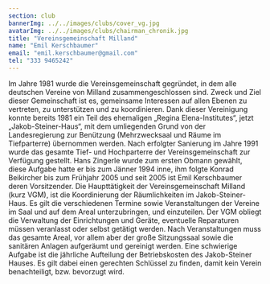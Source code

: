 ```yaml
---
section: club
bannerImg: ../../images/clubs/cover_vg.jpg
avatarImg: ../../images/clubs/chairman_chronik.jpg
title: "Vereinsgemeinschaft Milland"
name: "Emil Kerschbaumer"
email: "emil.kerschbaumer@gmail.com"
tel: "333 9465242"
---
```


Im Jahre 1981 wurde die Vereinsgemeinschaft gegründet, in dem alle deutschen Vereine von Milland zusammengeschlossen sind. Zweck und Ziel dieser Gemeinschaft ist es, gemeinsame Interessen auf allen Ebenen zu vertreten, zu unterstützen und zu koordinieren.
Dank dieser Vereinigung konnte bereits 1981 ein Teil des ehemaligen „Regina Elena-Institutes“, jetzt „Jakob-Steiner-Haus“, mit dem umliegenden Grund von der Landesregierung zur Benützung (Mehrzwecksaal und Räume im Tiefparterre) übernommen werden. Nach erfolgter Sanierung im Jahre 1991 wurde das gesamte Tief- und Hochparterre der Vereinsgemeinschaft zur Verfügung gestellt.
Hans Zingerle wurde zum ersten Obmann gewählt, diese Aufgabe hatte er bis zum Jänner 1994 inne, ihm folgte Konrad Beikircher bis zum Frühjahr 2005 und seit 2005 ist Emil Kerschbaumer deren Vorsitzender.
Die Haupttätigkeit der Vereinsgemeinschaft Milland (kurz VGM), ist die Koordinierung der Räumlichkeiten im Jakob-Steiner-Haus. Es gilt die verschiedenen Termine sowie Veranstaltungen der Vereine im Saal und auf dem Areal unterzubringen, und einzuteilen.
Der VGM obliegt die Verwaltung der Einrichtungen und Geräte, eventuelle Reparaturen müssen veranlasst oder selbst getätigt werden.
Nach Veranstaltungen muss das gesamte Areal, vor allem aber der große Sitzungssaal sowie die sanitären Anlagen aufgeräumt und gereinigt werden.
Eine schwierige Aufgabe ist die jährliche Aufteilung der Betriebskosten des Jakob-Steiner Hauses. Es gilt dabei einen gerechten Schlüssel zu finden, damit kein Verein benachteiligt, bzw. bevorzugt wird.